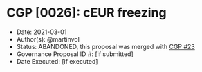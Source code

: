 # CGP [0026]: cEUR freezing

- Date: 2021-03-01
- Author(s): @martinvol
- Status: ABANDONED, this proposal was merged with [CGP #23](https://github.com/celo-org/governance/blob/main/CGPs/cgp-0022.md)
- Governance Proposal ID #: [if submitted]
- Date Executed: [if executed]
